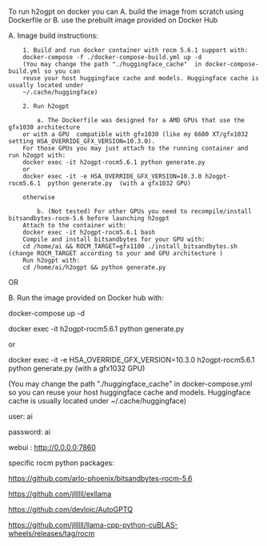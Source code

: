 To run h2ogpt on docker you can 
    A. build the image from scratch using Dockerfile
    or
    B. use the prebuilt image provided on Docker Hub

A. Image build instructions:

        1. Build and run docker container with rocm 5.6.1 support with:
        docker-compose -f ./docker-compose-build.yml up -d
        (You may change the path "./huggingface_cache"  in docker-compose-build.yml so you can 
        reuse your host huggingface cache and models. Huggingface cache is usually located under
        ~/.cache/huggingface)

        2. Run h2ogpt

            a. The Dockerfile was designed for a AMD GPUs that use the gfx1030 architecture
        or with a GPU  compatible with gfx1030 (like my 6600 XT/gfx1032 setting HSA_OVERRIDE_GFX_VERSION=10.3.0). 
        For those GPUs you may just attach to the running container and run h2ogpt with:
        docker exec -it h2ogpt-rocm5.6.1 python generate.py 
        or
        docker exec -it -e HSA_OVERRIDE_GFX_VERSION=10.3.0 h2ogpt-rocm5.6.1  python generate.py  (with a gfx1032 GPU) 

        otherwise

            b. (Not tested) For other GPUs you need to recompile/install bitsandbytes-rocm-5.6 before launching h2ogpt
        Attach to the container with:
        docker exec -it h2ogpt-rocm5.6.1 bash
        Compile and install bitsandbytes for your GPU with:
        cd /home/ai && ROCM_TARGET=gfx1100 ./install_bitsandbytes.sh (change ROCM_TARGET according to your amd GPU architecture )
        Run h2ogpt with:
        cd /home/ai/h2ogpt && python generate.py

OR

B. Run the image provided on Docker hub with:

docker-compose up -d  


docker exec -it h2ogpt-rocm5.6.1 python generate.py 

or

docker exec -it -e HSA_OVERRIDE_GFX_VERSION=10.3.0 h2ogpt-rocm5.6.1 python generate.py  (with a gfx1032 GPU) 

(You may change the path "./huggingface_cache"  in docker-compose.yml so you can 
 reuse your host huggingface cache and models. Huggingface cache is usually located under
        ~/.cache/huggingface)


user: ai

password: ai

webui : http://0.0.0.0:7860


specific rocm python packages:

https://github.com/arlo-phoenix/bitsandbytes-rocm-5.6

https://github.com/jllllll/exllama

https://github.com/devloic/AutoGPTQ

https://github.com/jllllll/llama-cpp-python-cuBLAS-wheels/releases/tag/rocm